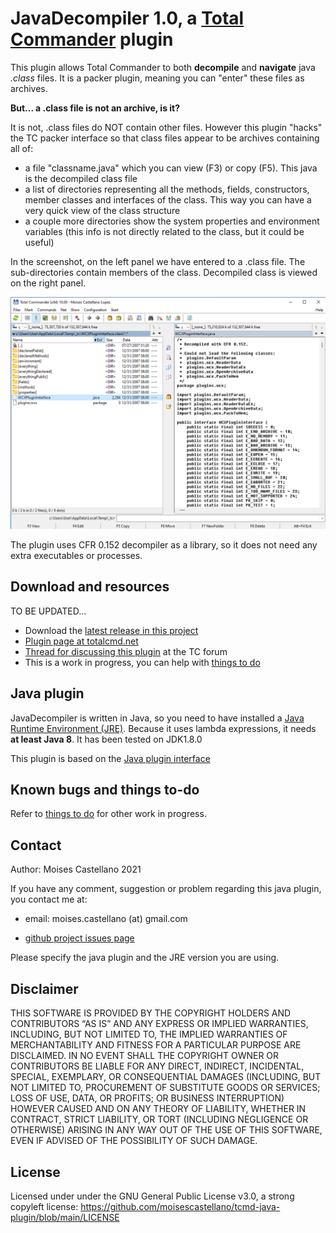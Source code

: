 JavaDecompiler 1.0, a [Total Commander](https://www.ghisler.com/) plugin
====================================

This plugin allows Total Commander to both **decompile** and **navigate** java *.class* files. It is a packer plugin, meaning you can "enter" these files as archives. 

**But... a .class file is not an archive, is it?**

It is not, .class files do NOT contain other files. However this plugin "hacks" the TC packer interface so that class files appear to be archives containing all of:
 - a file "classname.java" which you can view (F3) or copy (F5). This java is the decompiled class file 
 - a list of directories representing all the methods, fields, constructors, member classes and interfaces of the class. This way you can have a very quick view of the class structure
 - a couple more directories show the system properties and environment variables (this info is not directly related to the class, but it could be useful)
 
 In the screenshot, on the left panel we have entered to a .class file. The sub-directories contain members of the class. Decompiled class is viewed on the right panel.
 
 ![JavaDecompiler screenshot](https://github.com/moisescastellano/javadecompiler-tcplugin/raw/main/screenshots/JavaDecompiler.png)
 
The plugin uses CFR 0.152 decompiler as a library, so it does not need any extra executables or processes.

Download and resources
----------------------
TO BE UPDATED...
- Download the [latest release in this project](https://github.com/moisescastellano/javadecompiler-tcplugin/blob/main/releases)
- [Plugin page at totalcmd.net](http://totalcmd.net/)
- [Thread for discussing this plugin](https://www.ghisler.ch/) at the TC forum
- This is a work in progress, you can help with [things to do](https://moisescastellano.github.io/javadecompiler-tcplugin/to-do)

Java plugin
----------------------
JavaDecompiler is written in Java, so you need to have installed a [Java Runtime Environment (JRE)](https://www.java.com/en/download/manual.jsp).
Because it uses lambda expressions, it needs **at least Java 8**. It has been tested on JDK1.8.0

This plugin is based on the [Java plugin interface](https://moisescastellano.github.io/tcmd-java-plugin)

Known bugs and things to-do
----------------------
Refer to [things to do](https://moisescastellano.github.io/tcmd-java-plugin/to-do.md) for other work in progress.

Contact
----------------------
Author: Moises Castellano 2021

If you have any comment, suggestion or problem regarding this java plugin,
you contact me at:
 - email: moises.castellano (at) gmail.com
 
 - [github project issues page](https://github.com/moisescastellano/javadecompiler-tcplugin/issues)

Please specify the java plugin and the JRE version you are using.

Disclaimer
----------------------
THIS SOFTWARE IS PROVIDED BY THE COPYRIGHT HOLDERS AND CONTRIBUTORS “AS IS” AND ANY EXPRESS OR IMPLIED WARRANTIES, INCLUDING, BUT NOT LIMITED TO, THE IMPLIED WARRANTIES OF MERCHANTABILITY AND FITNESS FOR A PARTICULAR PURPOSE ARE DISCLAIMED. IN NO EVENT SHALL THE COPYRIGHT OWNER OR CONTRIBUTORS BE LIABLE FOR ANY DIRECT, INDIRECT, INCIDENTAL, SPECIAL, EXEMPLARY, OR CONSEQUENTIAL DAMAGES (INCLUDING, BUT NOT LIMITED TO, PROCUREMENT OF SUBSTITUTE GOODS OR SERVICES; LOSS OF USE, DATA, OR PROFITS; OR BUSINESS INTERRUPTION) HOWEVER CAUSED AND ON ANY THEORY OF LIABILITY, WHETHER IN CONTRACT, STRICT LIABILITY, OR TORT (INCLUDING NEGLIGENCE OR OTHERWISE) ARISING IN ANY WAY OUT OF THE USE OF THIS SOFTWARE, EVEN IF ADVISED OF THE POSSIBILITY OF SUCH DAMAGE.


License
----------------------
Licensed under under the GNU General Public License v3.0, a strong copyleft license:
https://github.com/moisescastellano/tcmd-java-plugin/blob/main/LICENSE




